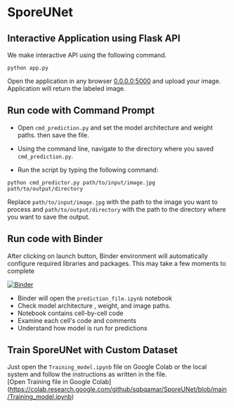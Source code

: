 # SporeUNet
## Interactive Application using Flask API

We make interactive API using the following command.

`python app.py`

Open the application in any browser [0.0.0.0:5000](http://127.0.0.1:5000) and upload your image. Application will return the labeled image.

## Run code with Command Prompt 
- Open `cmd_prediction.py` and set the model architecture and weight paths. then save the file. 

- Using the command line, navigate to the directory where you saved `cmd_prediction.py`. 

- Run the script by typing the following command:

`python cmd_predictor.py path/to/input/image.jpg path/to/output/directory`

Replace `path/to/input/image.jpg` with the path to the image you want to process and `path/to/output/directory` with the path to the directory where you want to save the output. 


## Run code with Binder
After clicking on launch button, Binder environment will automatically configure required libraries and packages. This may take a few moments to complete   

[![Binder](https://mybinder.org/badge_logo.svg)](https://mybinder.org/v2/gh/sqbqamar/SporeUNet/master?labpath=prediction_file.ipynb)

- Binder will open the `prediction_file.ipynb` notebook
- Check model architecture , weight, and image paths. 
- Notebook contains cell-by-cell code
- Examine each cell's code and comments
- Understand how model is run for predictions

## Train SporeUNet with Custom Dataset
Just open the `Training_model.ipynb` file on Google Colab or the local system and follow the instructions as written in the file.  
[Open Training file in Google Colab] (https://colab.research.google.com/github/sqbqamar/SporeUNet/blob/main/Training_model.ipynb)
